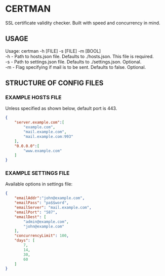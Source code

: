 # CERTMAN

SSL certificate validity checker. Built with speed and concurrency in mind.

## USAGE
Usage: certman -h [FILE] -s [FILE] -m [BOOL]  
-h - Path to hosts.json file. Defaults to ./hosts.json. This file is required.  
-s - Path to settings.json file. Defaults to ./settings.json. Optional.  
-m - Flag specifying if mail is to be sent. Defaults to false. Optional.  

## STRUCTURE OF CONFIG FILES
### EXAMPLE HOSTS FILE
Unless specified as shown below, default port is 443.
```json
{
    "server.example.com":[
        "example.com",
        "mail.example.com",
        "mail.example.com:993"
    ],
    "0.0.0.0":[
        "www.example.com"
    ]
}
```
### EXAMPLE SETTINGS FILE
Available options in settings file:
```json
{
    "emailAddr":"john@example.com",
    "emailPass": "pa$$word",
    "emailServer": "mail.example.com",
    "emailPort": "587",
    "emailDest": [
        "admin@example.com",
        "john@example.com"
    ],
    "concurrencyLimit": 100,
    "days": [
        7,
        14,
        30,
        60
    ]
}
```